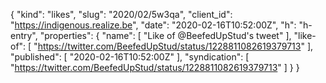 {
  "kind": "likes",
  "slug": "2020/02/5w3qa",
  "client_id": "https://indigenous.realize.be",
  "date": "2020-02-16T10:52:00Z",
  "h": "h-entry",
  "properties": {
    "name": [
      "Like of @BeefedUpStud's tweet"
    ],
    "like-of": [
      "https://twitter.com/BeefedUpStud/status/1228811082619379713"
    ],
    "published": [
      "2020-02-16T10:52:00Z"
    ],
    "syndication": [
      "https://twitter.com/BeefedUpStud/status/1228811082619379713"
    ]
  }
}

